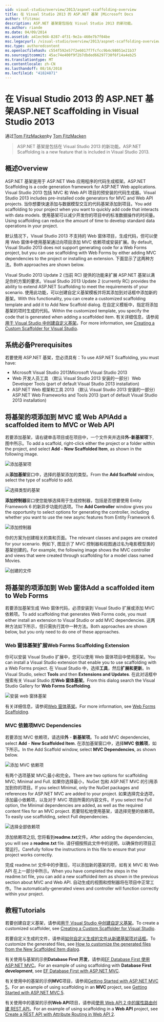 ```yaml
---
uid: visual-studio/overview/2013/aspnet-scaffolding-overview
title: 在 Visual Studio 2013 的 ASP.NET 基架 |Microsoft Docs
author: tfitzmac
description: ASP.NET 基架是包括在 Visual Studio 2013 的新功能。
ms.author: riande
ms.date: 04/09/2014
ms.assetid: a41ec9d4-8287-4f31-9e2a-460e7b7f04be
msc.legacyurl: /visual-studio/overview/2013/aspnet-scaffolding-overview
msc.type: authoredcontent
ms.openlocfilehash: c554f592e57f2e6017f7fcfcc9b4c98051e21b37
ms.sourcegitcommit: 45ac74e400f9f2b7dbded66297730f6f14a4eb25
ms.translationtype: MT
ms.contentlocale: zh-CN
ms.lasthandoff: 08/16/2018
ms.locfileid: "41824871"
---
```

<a name="aspnet-scaffolding-in-visual-studio-2013"></a><span data-ttu-id="b042e-103">在 Visual Studio 2013 的 ASP.NET 基架</span><span class="sxs-lookup"><span data-stu-id="b042e-103">ASP.NET Scaffolding in Visual Studio 2013</span></span>
====================
<span data-ttu-id="b042e-104">通过[Tom FitzMacken](https://github.com/tfitzmac)</span><span class="sxs-lookup"><span data-stu-id="b042e-104">by [Tom FitzMacken](https://github.com/tfitzmac)</span></span>

> <span data-ttu-id="b042e-105">ASP.NET 基架是包括在 Visual Studio 2013 的新功能。</span><span class="sxs-lookup"><span data-stu-id="b042e-105">ASP.NET Scaffolding is a new feature that is included in Visual Studio 2013.</span></span>


## <a name="overview"></a><span data-ttu-id="b042e-106">概述</span><span class="sxs-lookup"><span data-stu-id="b042e-106">Overview</span></span>

<span data-ttu-id="b042e-107">ASP.NET 基架是用于 ASP.NET Web 应用程序的代码生成框架。</span><span class="sxs-lookup"><span data-stu-id="b042e-107">ASP.NET Scaffolding is a code generation framework for ASP.NET Web applications.</span></span> <span data-ttu-id="b042e-108">Visual Studio 2013 包括 MVC 和 Web API 项目的预安装的代码生成器。</span><span class="sxs-lookup"><span data-stu-id="b042e-108">Visual Studio 2013 includes pre-installed code generators for MVC and Web API projects.</span></span> <span data-ttu-id="b042e-109">当你想要快速添加与数据模型交互的代码基架添加到项目。</span><span class="sxs-lookup"><span data-stu-id="b042e-109">You add scaffolding to your project when you want to quickly add code that interacts with data models.</span></span> <span data-ttu-id="b042e-110">使用基架可以减少开发你的项目中的标准数据操作的时间量。</span><span class="sxs-lookup"><span data-stu-id="b042e-110">Using scaffolding can reduce the amount of time to develop standard data operations in your project.</span></span>

<span data-ttu-id="b042e-111">默认情况下，Visual Studio 2013 不支持的 Web 窗体项目，生成代码，但可以使用 Web 窗体中使用基架通过向项目添加 MVC 依赖项或安装扩展。</span><span class="sxs-lookup"><span data-stu-id="b042e-111">By default, Visual Studio 2013 does not support generating code for a Web Forms project, but you can use scaffolding with Web Forms by either adding MVC dependencies to the project or installing an extension.</span></span> <span data-ttu-id="b042e-112">下面显示了这两种方法。</span><span class="sxs-lookup"><span data-stu-id="b042e-112">Both approaches are shown below.</span></span>

<span data-ttu-id="b042e-113">Visual Studio 2013 Update 2 (当前 RC) 提供的功能来扩展 ASP.NET 基架以满足你的方案的要求。</span><span class="sxs-lookup"><span data-stu-id="b042e-113">Visual Studio 2013 Update 2 (currently RC) provides the ability to extend ASP.NET Scaffolding to meet the requirements of your scenario.</span></span> <span data-ttu-id="b042e-114">使用此功能，可以创建自定义基架模板并将其添加到对话框中添加新的基架。</span><span class="sxs-lookup"><span data-stu-id="b042e-114">With this functionality, you can create a customized scaffolding template and add it to Add New Scaffold dialog.</span></span> <span data-ttu-id="b042e-115">在自定义模板中，指定将添加基架的项时生成的代码。</span><span class="sxs-lookup"><span data-stu-id="b042e-115">Within the customized template, you specify the code that is generated when adding a scaffolded item.</span></span> <span data-ttu-id="b042e-116">有关详细信息，请参阅[用于 Visual Studio 中创建自定义基架](https://go.microsoft.com/fwlink/p/?LinkId=395029)。</span><span class="sxs-lookup"><span data-stu-id="b042e-116">For more information, see [Creating a Custom Scaffolder for Visual Studio](https://go.microsoft.com/fwlink/p/?LinkId=395029).</span></span>

## <a name="prerequisites"></a><span data-ttu-id="b042e-117">系统必备</span><span class="sxs-lookup"><span data-stu-id="b042e-117">Prerequisites</span></span>

<span data-ttu-id="b042e-118">若要使用 ASP.NET 基架，您必须具有：</span><span class="sxs-lookup"><span data-stu-id="b042e-118">To use ASP.NET Scaffolding, you must have:</span></span>

- <span data-ttu-id="b042e-119">Microsoft Visual Studio 2013</span><span class="sxs-lookup"><span data-stu-id="b042e-119">Microsoft Visual Studio 2013</span></span>
- <span data-ttu-id="b042e-120">Web 开发人员工具 （默认 Visual Studio 2013 安装的一部分）</span><span class="sxs-lookup"><span data-stu-id="b042e-120">Web Developer Tools (part of default Visual Studio 2013 installation)</span></span>
- <span data-ttu-id="b042e-121">ASP.NET Web 框架和工具 2013 （默认 Visual Studio 2013 安装的一部分）</span><span class="sxs-lookup"><span data-stu-id="b042e-121">ASP.NET Web Frameworks and Tools 2013 (part of default Visual Studio 2013 installation)</span></span>

## <a name="add-a-scaffolded-item-to-mvc-or-web-api"></a><span data-ttu-id="b042e-122">将基架的项添加到 MVC 或 Web API</span><span class="sxs-lookup"><span data-stu-id="b042e-122">Add a scaffolded item to MVC or Web API</span></span>

<span data-ttu-id="b042e-123">若要添加基架，请右键单击项目或在项目中，一个文件夹并选择**外**–**新基架项**下, 图中所示。</span><span class="sxs-lookup"><span data-stu-id="b042e-123">To add a scaffold, right-click either the project or a folder within the project, and select **Add** – **New Scaffolded Item**, as shown in the following image.</span></span>

![添加基架项](aspnet-scaffolding-overview/_static/image1.png)

<span data-ttu-id="b042e-125">从**添加基架**窗口中，选择的基架添加的类型。</span><span class="sxs-lookup"><span data-stu-id="b042e-125">From the **Add Scaffold** window, select the type of scaffold to add.</span></span>

![选择类型的基架](aspnet-scaffolding-overview/_static/image2.png)

<span data-ttu-id="b042e-127">**添加控制器**窗口使您能够选择用于生成控制器，包括是否想要使用 Entity Framework 6 的新异步功能的选项。</span><span class="sxs-lookup"><span data-stu-id="b042e-127">The **Add Controller** window gives you the opportunity to select options for generating the controller, including whether you want to use the new async features from Entity Framework 6.</span></span>

![添加控制器](aspnet-scaffolding-overview/_static/image3.png)

<span data-ttu-id="b042e-129">你的方案为创建相关的类和页面。</span><span class="sxs-lookup"><span data-stu-id="b042e-129">The relevant classes and pages are created for your scenario.</span></span> <span data-ttu-id="b042e-130">例如下, 图显示了 MVC 控制器和视图通过名为电影模型类的基架创建的。</span><span class="sxs-lookup"><span data-stu-id="b042e-130">For example, the following image shows the MVC controller and views that were created through scaffolding for a model class named Movies.</span></span>

![创建的文件](aspnet-scaffolding-overview/_static/image4.png)

## <a name="add-a-scaffolded-item-to-web-forms"></a><span data-ttu-id="b042e-132">将基架的项添加到 Web 窗体</span><span class="sxs-lookup"><span data-stu-id="b042e-132">Add a scaffolded item to Web Forms</span></span>

<span data-ttu-id="b042e-133">若要添加基架生成 Web 窗体代码，必须安装到 Visual Studio 扩展或添加 MVC 依赖项。</span><span class="sxs-lookup"><span data-stu-id="b042e-133">To add scaffolding that generates Web Forms code, you must either install an extension to Visual Studio or add MVC dependencies.</span></span> <span data-ttu-id="b042e-134">这两种方法如下所示，但只需执行其中一种方法。</span><span class="sxs-lookup"><span data-stu-id="b042e-134">Both approaches are shown below, but you only need to do one of these approaches.</span></span>

### <a name="web-forms-scaffolding-extension"></a><span data-ttu-id="b042e-135">Web 窗体基架扩展</span><span class="sxs-lookup"><span data-stu-id="b042e-135">Web Forms Scaffolding Extension</span></span>

<span data-ttu-id="b042e-136">你可以安装 Visual Studio 扩展中，您可以使用 Web 窗体项目中使用基架。</span><span class="sxs-lookup"><span data-stu-id="b042e-136">You can install a Visual Studio extension that enable you to use scaffolding with a Web Forms project.</span></span> <span data-ttu-id="b042e-137">在 Visual Studio 中，选择**工具**，然后**扩展和更新**。</span><span class="sxs-lookup"><span data-stu-id="b042e-137">In Visual Studio, select **Tools** and then **Extensions and Updates**.</span></span> <span data-ttu-id="b042e-138">在此对话框中搜索有关 Visual Studio 库**Web 窗体基架**。</span><span class="sxs-lookup"><span data-stu-id="b042e-138">From this dialog search the Visual Studio Gallery for **Web Forms Scaffolding**.</span></span>

![安装 web 窗体基架](aspnet-scaffolding-overview/_static/image5.png)

<span data-ttu-id="b042e-140">有关详细信息，请参阅[Web 窗体基架](https://go.microsoft.com/fwlink/p/?LinkId=396478)。</span><span class="sxs-lookup"><span data-stu-id="b042e-140">For more information, see [Web Forms Scaffolding](https://go.microsoft.com/fwlink/p/?LinkId=396478).</span></span>

### <a name="mvc-dependencies"></a><span data-ttu-id="b042e-141">MVC 依赖项</span><span class="sxs-lookup"><span data-stu-id="b042e-141">MVC Dependencies</span></span>

<span data-ttu-id="b042e-142">若要添加 MVC 依赖项，请选择**外** - **新基架项**。</span><span class="sxs-lookup"><span data-stu-id="b042e-142">To add MVC dependencies, select **Add** - **New Scaffolded Item**.</span></span> <span data-ttu-id="b042e-143">在添加基架窗口中，选择**MVC 依赖项**，如下所示。</span><span class="sxs-lookup"><span data-stu-id="b042e-143">In the Add Scaffold window, select **MVC Dependencies**, as shown below.</span></span>

![添加 MVC 依赖项](aspnet-scaffolding-overview/_static/image6.png)

<span data-ttu-id="b042e-145">有两个选项基架 MVC;最小和完全。</span><span class="sxs-lookup"><span data-stu-id="b042e-145">There are two options for scaffolding MVC; Minimal and Full.</span></span> <span data-ttu-id="b042e-146">如果你选择最小，NuGet 包和 ASP.NET MVC 的引用添加到你的项目。</span><span class="sxs-lookup"><span data-stu-id="b042e-146">If you select Minimal, only the NuGet packages and references for ASP.NET MVC are added to your project.</span></span> <span data-ttu-id="b042e-147">如果选择完全选项，添加最小依赖项，以及对于 MVC 项目所需的内容文件。</span><span class="sxs-lookup"><span data-stu-id="b042e-147">If you select the Full option, the Minimal dependencies are added, as well as the required content files for an MVC project.</span></span> <span data-ttu-id="b042e-148">若要轻松地使用基架，请选择完整的依赖项。</span><span class="sxs-lookup"><span data-stu-id="b042e-148">To easily use scaffolding, select Full dependencies.</span></span>

![选择全部依赖项](aspnet-scaffolding-overview/_static/image7.png)

<span data-ttu-id="b042e-150">添加依赖项之后, 您将看到**readme.txt**文件。</span><span class="sxs-lookup"><span data-stu-id="b042e-150">After adding the dependencies, you will see a **readme.txt** file.</span></span> <span data-ttu-id="b042e-151">请仔细按照此文件中的说明，以确保你的项目正常运行。</span><span class="sxs-lookup"><span data-stu-id="b042e-151">Carefully follow the instructions in this file to ensure that your project works correctly.</span></span>

<span data-ttu-id="b042e-152">完成 readme.txt 文件中的步骤后，可以添加新的基架的项，如有关 MVC 和 Web API 在上一部分中所示。</span><span class="sxs-lookup"><span data-stu-id="b042e-152">When you have completed the steps in the readme.txt file, you can add a new scaffolded item as shown in the previous section about MVC and Web API.</span></span> <span data-ttu-id="b042e-153">自动生成的视图和控制器将在项目中正常工作。</span><span class="sxs-lookup"><span data-stu-id="b042e-153">The automatically-generated views and controller will function correctly within your project.</span></span>

## <a name="tutorials"></a><span data-ttu-id="b042e-154">教程</span><span class="sxs-lookup"><span data-stu-id="b042e-154">Tutorials</span></span>

<span data-ttu-id="b042e-155">若要创建自定义基架，请参阅[用于 Visual Studio 中创建自定义基架](https://go.microsoft.com/fwlink/p/?LinkId=395029)。</span><span class="sxs-lookup"><span data-stu-id="b042e-155">To create a customized scaffolder, see [Creating a Custom Scaffolder for Visual Studio](https://go.microsoft.com/fwlink/p/?LinkId=395029).</span></span>

<span data-ttu-id="b042e-156">若要自定义生成的文件，请参阅[如何自定义生成的文件从新建基架项对话框](https://blogs.msdn.com/b/webdev/archive/2013/12/26/how-to-customize-the-generated-files-from-the-new-scaffolded-item-dialog.aspx)。</span><span class="sxs-lookup"><span data-stu-id="b042e-156">To customize the generated files, see [How to customize the generated files from the New Scaffolded Item dialog](https://blogs.msdn.com/b/webdev/archive/2013/12/26/how-to-customize-the-generated-files-from-the-new-scaffolded-item-dialog.aspx).</span></span>

<span data-ttu-id="b042e-157">有关使用与基架的示例**Database First 开发**，请参阅[EF Database First 使用 ASP.NET MVC](../../../mvc/overview/getting-started/database-first-development/setting-up-database.md)。</span><span class="sxs-lookup"><span data-stu-id="b042e-157">For an example of using scaffolding with **Database First development**, see [EF Database First with ASP.NET MVC](../../../mvc/overview/getting-started/database-first-development/setting-up-database.md).</span></span>

<span data-ttu-id="b042e-158">有关使用中的基架的示例**MVC**项目，请参阅[Getting Started with ASP.NET MVC 5](../../../mvc/overview/getting-started/introduction/getting-started.md)。</span><span class="sxs-lookup"><span data-stu-id="b042e-158">For an example of using scaffolding in an **MVC** project, see [Getting Started with ASP.NET MVC 5](../../../mvc/overview/getting-started/introduction/getting-started.md).</span></span>

<span data-ttu-id="b042e-159">有关使用中的基架的示例**Web API**项目，请参阅[使用 Web API 2 中的属性路由创建 REST API](../../../web-api/overview/web-api-routing-and-actions/create-a-rest-api-with-attribute-routing.md)。</span><span class="sxs-lookup"><span data-stu-id="b042e-159">For an example of using scaffolding in a **Web API** project, see [Create a REST API with Attribute Routing in Web API 2](../../../web-api/overview/web-api-routing-and-actions/create-a-rest-api-with-attribute-routing.md).</span></span>
